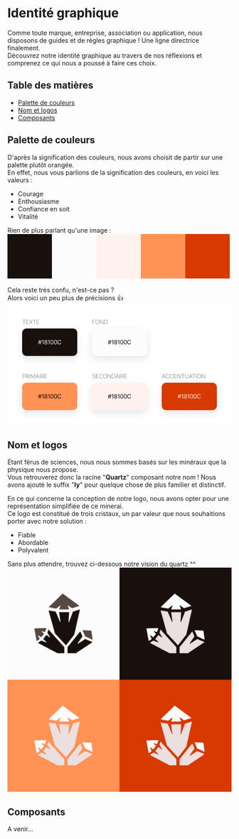# Identité graphique
Comme toute marque, entreprise, association ou application, nous disposons de guides et de règles graphique ! Une ligne directrice finalement.  
Découvrez notre identité graphique au travers de nos réflexions et comprenez ce qui nous a poussé à faire ces choix.

## Table des matières
- [Palette de couleurs](#palette-de-couleurs)
- [Nom et logos](#nom-et-logos)
- [Composants](#composants)

## Palette de couleurs
D'après la signification des couleurs, nous avons choisit de partir sur une palette plutôt orangée.  
En effet, nous vous parlions de la signification des couleurs, en voici les valeurs :
- Courage
- Enthousiasme
- Confiance en soit
- Vitalité

Rien de plus parlant qu'une image :  
![palette](brand_identity/palet.png)

Cela reste très confu, n'est-ce pas ?  
Alors voici un peu plus de précisions 👍  
![palette détaillée](brand_identity/detailed-palet.png)

## Nom et logos
Étant férus de sciences, nous nous sommes basés sur les minéraux que la physique nous propose.  
Vous retrouverez donc la racine "**Quartz**" composant notre nom ! Nous avons ajouté le suffix "**ly**" pour quelque chose de plus familier et distinctif.

En ce qui concerne la conception de notre logo, nous avons opter pour une représentation simplifiée de ce minerai.  
Ce logo est constitué de trois cristaux, un par valeur que nous souhaitions porter avec notre solution :
- Fiable
- Abordable
- Polyvalent

Sans plus attendre, trouvez ci-dessous notre vision du quartz ^^  
![logos](brand_identity/logo-variations.png)

## Composants
A venir...

